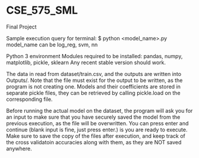 # CSE_575_SML
Final Project

Sample execution query for terminal:
$ python <model_name>.py
model_name can be log_reg, svm, nn

Python 3 environment
Modules required to be installed: pandas, numpy, matplotlib, pickle, sklearn
Any recent stable version should work.

The data in read from dataset/train.csv, and the outputs are written into Outputs/<filename>. Note that the file must exist for the output to be written, as the program is not creating one. Models and their coefficients are stored in separate pickle files, they can be retrieved by calling pickle.load on the corresponding file.
  

Before running the actual model on the dataset, the program will ask you for an input to make sure that you have securely saved the model from the previous execution, as the file will be overwritten. You can press enter and continue (blank input is fine, just press enter.) is you are ready to execute. Make sure to save the copy of the files after execution, and keep track of the cross validatoin accuracies along with them, as they are NOT saved anywhere.
